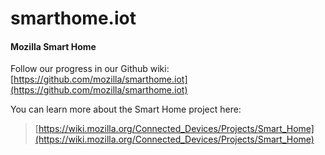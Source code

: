 # smarthome.iot

#### Mozilla Smart Home

Follow our progress in our Github wiki:
[https://github.com/mozilla/smarthome.iot](https://github.com/mozilla/smarthome.iot)


You can learn more about the Smart Home project here:

> [https://wiki.mozilla.org/Connected_Devices/Projects/Smart_Home](https://wiki.mozilla.org/Connected_Devices/Projects/Smart_Home)
